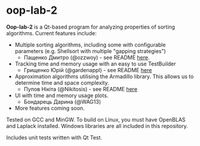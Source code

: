 # oop-lab-2
 
**Oop-lab-2** is a Qt-based program for analyzing properties of sorting algorithms. Current features include:

* Multiple sorting algorithms, including some with configurable parameters (e.g. Shellsort with multiple "gapping strategies") 
  * Пащенко Дмитро (@ozzwoy) - see README [here](https://github.com/WAG13/oop-lab-2/tree/master/oop-lab-2/SortingAlgorithms).
* Tracking time and memory usage with an easy to use TestBuilder
  * Грищенко Юрій (@gardenappl) - see README [here](https://github.com/WAG13/oop-lab-2/tree/master/oop-lab-2/Diagnostics)
* Approximation algorithms utilising the Armadillo library. This allows us to determine time and space complexity.
  * Пупов Нікіта (@Nikitosis) - see README [here](https://github.com/WAG13/oop-lab-2/tree/master/oop-lab-2/Approximation)
* UI with time and memory usage plots.
  * Бондарець Дарина (@WAG13)
* More features coming soon.

Tested on GCC and MinGW. To build on Linux, you must have OpenBLAS and Laplack installed. Windows libraries are all included in this repository.

Includes unit tests written with Qt Test.
